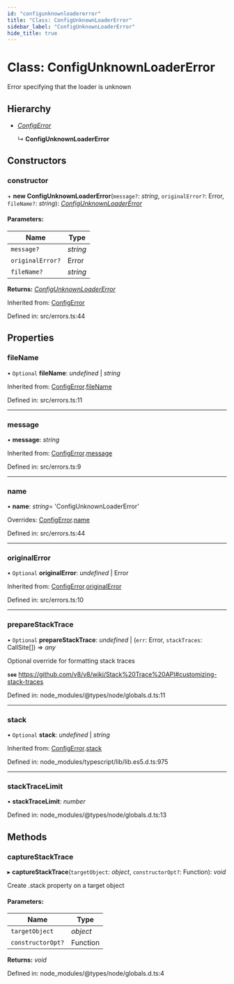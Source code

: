 ```yaml
---
id: "configunknownloadererror"
title: "Class: ConfigUnknownLoaderError"
sidebar_label: "ConfigUnknownLoaderError"
hide_title: true
---
```


# Class: ConfigUnknownLoaderError

Error specifying that the loader is unknown

## Hierarchy

* [*ConfigError*](configerror.md)

  ↳ **ConfigUnknownLoaderError**

## Constructors

### constructor

\+ **new ConfigUnknownLoaderError**(`message?`: *string*, `originalError?`: Error, `fileName?`: *string*): [*ConfigUnknownLoaderError*](configunknownloadererror.md)

#### Parameters:

Name | Type |
------ | ------ |
`message?` | *string* |
`originalError?` | Error |
`fileName?` | *string* |

**Returns:** [*ConfigUnknownLoaderError*](configunknownloadererror.md)

Inherited from: [ConfigError](configerror.md)

Defined in: src/errors.ts:44

## Properties

### fileName

• `Optional` **fileName**: *undefined* | *string*

Inherited from: [ConfigError](configerror.md).[fileName](configerror.md#filename)

Defined in: src/errors.ts:11

___

### message

• **message**: *string*

Inherited from: [ConfigError](configerror.md).[message](configerror.md#message)

Defined in: src/errors.ts:9

___

### name

• **name**: *string*= 'ConfigUnknownLoaderError'

Overrides: [ConfigError](configerror.md).[name](configerror.md#name)

Defined in: src/errors.ts:44

___

### originalError

• `Optional` **originalError**: *undefined* | Error

Inherited from: [ConfigError](configerror.md).[originalError](configerror.md#originalerror)

Defined in: src/errors.ts:10

___

### prepareStackTrace

• `Optional` **prepareStackTrace**: *undefined* | (`err`: Error, `stackTraces`: CallSite[]) => *any*

Optional override for formatting stack traces

**`see`** https://github.com/v8/v8/wiki/Stack%20Trace%20API#customizing-stack-traces

Defined in: node_modules/@types/node/globals.d.ts:11

___

### stack

• `Optional` **stack**: *undefined* | *string*

Inherited from: [ConfigError](configerror.md).[stack](configerror.md#stack)

Defined in: node_modules/typescript/lib/lib.es5.d.ts:975

___

### stackTraceLimit

• **stackTraceLimit**: *number*

Defined in: node_modules/@types/node/globals.d.ts:13

## Methods

### captureStackTrace

▸ **captureStackTrace**(`targetObject`: *object*, `constructorOpt?`: Function): *void*

Create .stack property on a target object

#### Parameters:

Name | Type |
------ | ------ |
`targetObject` | *object* |
`constructorOpt?` | Function |

**Returns:** *void*

Defined in: node_modules/@types/node/globals.d.ts:4
